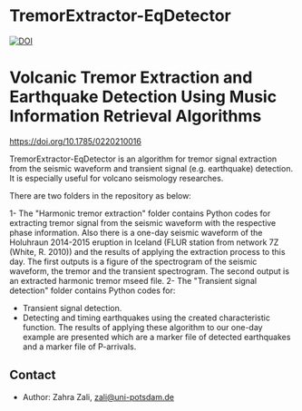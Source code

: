 # TremorExtractor-EqDetector
[![DOI](https://zenodo.org/badge/490198425.svg)](https://zenodo.org/badge/latestdoi/490198425)

# Volcanic Tremor Extraction and Earthquake Detection Using Music Information Retrieval Algorithms
https://doi.org/10.1785/0220210016

TremorExtractor-EqDetector is an algorithm for tremor signal extraction from the seismic waveform and transient signal (e.g. earthquake) detection. It is especially useful for volcano seismology researches.

There are two folders in the repository as below: 

1- The "Harmonic tremor extraction" folder contains Python codes for extracting tremor signal from the seismic waveform with the respective phase information. Also there is a one-day seismic waveform of the Holuhraun 2014-2015 eruption in Iceland (FLUR station from network 7Z (White, R. 2010)) and the results of applying the extraction process to this day. The first outputs is a figure of the spectrogram of the seismic waveform, the tremor and the transient spectrogram. The second output is an extracted harmonic tremor mseed file.
2- The "Transient signal detection" folder contains Python codes for:
- Transient signal detection.
- Detecting and timing earthquakes using the created characteristic function. The results of applying these algorithm to our one-day example are presented which are a marker file of detected earthquakes and a marker file of P-arrivals.

## Contact

* Author: Zahra Zali, zali@uni-potsdam.de
